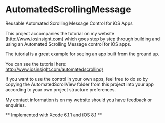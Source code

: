 # AutomatedScrollingMessage
Reusable Automated Scrolling Message Control for iOS Apps

This project accompanies the tutorial on my website (http://www.iosinsight.com) which goes step by step through building and using an Automated Scrolling Message control for iOS apps.

The tutorial is a great example for seeing an app built from the ground up.

You can see the tutorial here:  http://www.iosinsight.com/automatedscrolling/

If you want to use the control in your own apps, feel free to do so by copying the AutomatedScrollView folder from this project into your app according to your own project structure preferences.

My contact information is on my website should you have feedback or enquiries.

** Implemented with Xcode 6.1.1 and iOS 8.1 **

